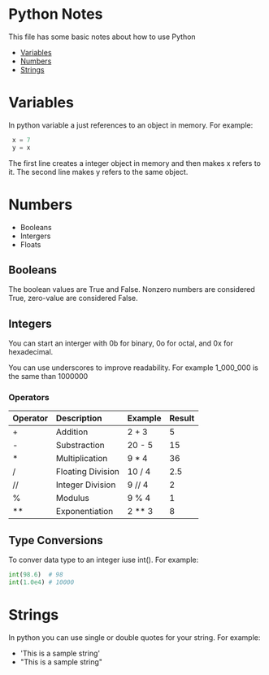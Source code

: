 # Python Notes
This file has some basic notes about how to use Python

* [Variables](#variables)
* [Numbers](#numbers)
* [Strings](#strings)

# Variables
In python variable a just references to an object in memory.  For example:

```python
 x = 7
 y = x
 ```


The first line creates a integer object in memory and then makes x refers to it.  The second line makes y refers to the same object.

# Numbers
* Booleans
* Intergers
* Floats

## Booleans
The boolean values are True and False. Nonzero numbers are considered True, zero-value are considered False.

## Integers
You can start an interger with 0b for binary, 0o for octal, and 0x for hexadecimal.

You can use underscores to improve readability.  For example 1_000_000  is the same than 1000000

### Operators

| Operator  | Description       | Example   | Result    |
|:--------- | :---------------- | :-------- | :-------- |
| +         | Addition          | 2 + 3     | 5         |
| -         | Substraction      | 20 - 5    | 15        |
| *         | Multiplication    | 9 * 4     | 36        |
| /         | Floating Division | 10 / 4    | 2.5       |
| //        | Integer Division  | 9 // 4    | 2         |
| %         | Modulus           | 9 % 4     | 1         |
| **        | Exponentiation    | 2 ** 3    | 8         |

## Type Conversions

To conver data type to an integer iuse int().  For example:

```python
int(98.6)  # 98
int(1.0e4) # 10000
```

# Strings
In python you can use single or double quotes for your string.  For example:

* 'This is a sample string'
* "This is a sample string"